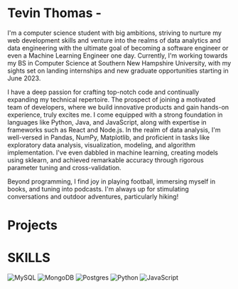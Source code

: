 
# Tevin Thomas -

I'm a computer science student with big ambitions, striving to nurture my web development skills and venture into the realms of data analytics and data engineering with the ultimate goal of becoming a software engineer or even a Machine Learning Engineer one day. Currently, I'm working towards my BS in Computer Science at Southern New Hampshire University, with my sights set on landing internships and new graduate opportunities starting in June 2023.

I have a deep passion for crafting top-notch code and continually expanding my technical repertoire. The prospect of joining a motivated team of developers, where we build innovative products and gain hands-on experience, truly excites me. I come equipped with a strong foundation in languages like Python, Java, and JavaScript, along with expertise in frameworks such as React and Node.js. In the realm of data analysis, I'm well-versed in Pandas, NumPy, Matplotlib, and proficient in tasks like exploratory data analysis, visualization, modeling, and algorithm implementation. I've even dabbled in machine learning, creating models using sklearn, and achieved remarkable accuracy through rigorous parameter tuning and cross-validation.

 Beyond programming, I find joy in playing football, immersing myself in books, and tuning into podcasts. I'm always up for stimulating conversations and outdoor adventures, particularly hiking!

# Projects

 
# SKILLS

![MySQL](https://img.shields.io/badge/mysql-%2300f.svg?style=for-the-badge&logo=mysql&logoColor=white)
![MongoDB](https://img.shields.io/badge/MongoDB-%234ea94b.svg?style=for-the-badge&logo=mongodb&logoColor=white)
![Postgres](https://img.shields.io/badge/postgres-%23316192.svg?style=for-the-badge&logo=postgresql&logoColor=white)
![Python](https://img.shields.io/badge/python-3670A0?style=for-the-badge&logo=python&logoColor=ffdd54)
![JavaScript](https://img.shields.io/badge/javascript-%23323330.svg?style=for-the-badge&logo=javascript&logoColor=%23F7DF1E)


